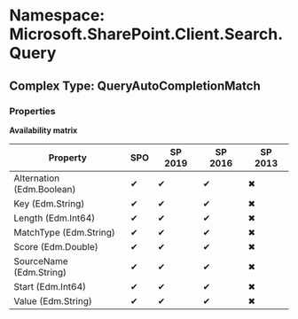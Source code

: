 # Namespace: Microsoft.SharePoint.Client.Search.Query

## Complex Type: QueryAutoCompletionMatch

### Properties

**Availability matrix**

Property | SPO | SP 2019 | SP 2016 | SP 2013
----------|-----|---------|---------|--------
Alternation (Edm.Boolean) | ✔ | ✔ | ✔ | ✖
Key (Edm.String) | ✔ | ✔ | ✔ | ✖
Length (Edm.Int64) | ✔ | ✔ | ✔ | ✖
MatchType (Edm.String) | ✔ | ✔ | ✔ | ✖
Score (Edm.Double) | ✔ | ✔ | ✔ | ✖
SourceName (Edm.String) | ✔ | ✔ | ✔ | ✖
Start (Edm.Int64) | ✔ | ✔ | ✔ | ✖
Value (Edm.String) | ✔ | ✔ | ✔ | ✖

